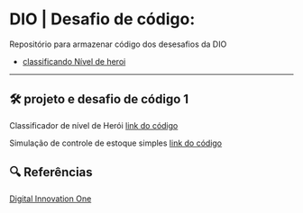 # DIO | Desafio de código: 

Repositório para armazenar código dos desesafios da DIO

- [classificando Nível de heroi](#desafio1)
---

<a id="desafio1"></a>
## 🛠 projeto e desafio de código 1 
Classificador de nível de Herói
[link do código](./index.js)

Simulação de controle de estoque simples
[link do código](./https://github.com/LucasxPolidoro/Desafio-de-codigo-1/blob/main/codigosTeste.js)

## 🔍 Referências


<a href="https://web.dio.me/" rel="noopener" target="_blank">Digital Innovation One</a>
